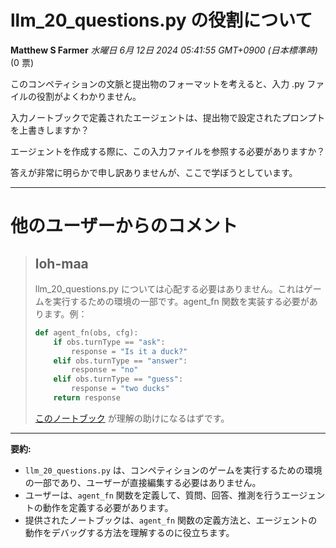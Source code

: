 # llm_20_questions.py の役割について

**Matthew S Farmer** *水曜日 6月 12日 2024 05:41:55 GMT+0900 (日本標準時)* (0 票)

このコンペティションの文脈と提出物のフォーマットを考えると、入力 .py ファイルの役割がよくわかりません。

入力ノートブックで定義されたエージェントは、提出物で設定されたプロンプトを上書きしますか？

エージェントを作成する際に、この入力ファイルを参照する必要がありますか？

答えが非常に明らかで申し訳ありませんが、ここで学ぼうとしています。

---
# 他のユーザーからのコメント

> ## loh-maa
> 
> llm_20_questions.py については心配する必要はありません。これはゲームを実行するための環境の一部です。agent_fn 関数を実装する必要があります。例：
> 
> ```python
> def agent_fn(obs, cfg):
>     if obs.turnType == "ask":
>         response = "Is it a duck?"
>     elif obs.turnType == "answer":
>         response = "no"
>     elif obs.turnType == "guess":
>         response = "two ducks"
>     return response
> 
> ```
> 
> [このノートブック](https://www.kaggle.com/code/rturley/run-debug-llm-20-questions-in-a-notebook) が理解の助けになるはずです。
> 
> 
> 
---

**要約:**

* `llm_20_questions.py` は、コンペティションのゲームを実行するための環境の一部であり、ユーザーが直接編集する必要はありません。
* ユーザーは、`agent_fn` 関数を定義して、質問、回答、推測を行うエージェントの動作を定義する必要があります。
* 提供されたノートブックは、`agent_fn` 関数の定義方法と、エージェントの動作をデバッグする方法を理解するのに役立ちます。 

